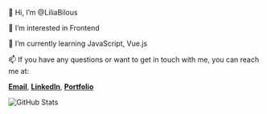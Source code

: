<!---
LiliaBilous/LiliaBilous is a ✨ special ✨ repository because its `README.md` (this file) appears on your GitHub profile.
You can click the Preview link to take a look at your changes.
--->


👋 Hi, I’m @LiliaBilous
 
 👀 I’m interested in Frontend
 
 🌱 I’m currently learning JavaScript, Vue.js
 
 📫 If you have any questions or want to get in touch with me, you can reach me at:
 
  [**Email**](liliyabilous.email@gmail.com),  [**LinkedIn**](https://www.linkedin.com/in/liliiabilous/), [**Portfolio**](https://liliabilous.github.io/PortfolioProject/)

![GitHub Stats](https://github-readme-streak-stats.herokuapp.com/?user=liliabilous&theme=merko&hide_border=true)

